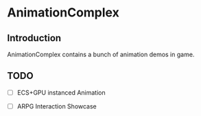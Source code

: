 # AnimationComplex

## Introduction

AnimationComplex contains a bunch of animation demos in game.

## TODO

- [ ] ECS+GPU instanced Animation

- [ ] ARPG Interaction Showcase
